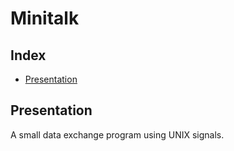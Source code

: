 # Minitalk

## Index

* [Presentation](#Presentation)

## Presentation

A small data exchange program using UNIX signals.
